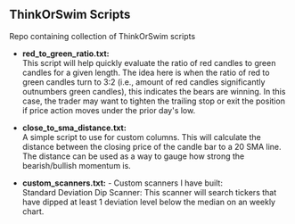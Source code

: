 ## ThinkOrSwim Scripts

Repo containing collection of ThinkOrSwim scripts

* **red_to_green_ratio.txt:**  
This script will help quickly evaluate the ratio of red candles to green candles for a given length.  The idea here is
when the ratio of red to green candles turn to 3:2 (i.e., amount of red candles significantly outnumbers green candles), this indicates the bears are winning. In this case, the trader may want to tighten the trailing stop or exit the position if price action moves under the prior day's low.

* **close_to_sma_distance.txt:**  
A simple script to use for custom columns. This will calculate the distance between the closing price of the candle bar to a 20 SMA line.  The distance can be used as a way to gauge how strong the bearish/bullish momentum is.

* **custom_scanners.txt:** - Custom scanners I have built:  
  Standard Deviation Dip Scanner:  This scanner will search tickers that have dipped at least 1 deviation level below the median on an weekly chart.
  
